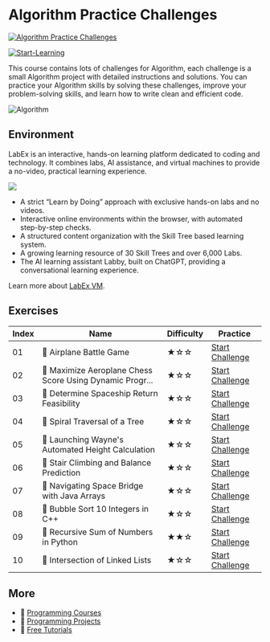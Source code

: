 # Algorithm Practice Challenges

[![Algorithm Practice Challenges](https://cover-creator.appbot.io/algorithm-practice-challenges.png)](https://labex.io/courses/algorithm-practice-challenges)

[![Start-Learning](https://img.shields.io/badge/Start-Learning-whitesmoke?style=for-the-badge)](https://labex.io/courses/algorithm-practice-challenges)

This course contains lots of challenges for Algorithm, each challenge is a small Algorithm project with detailed instructions and solutions. You can practice your Algorithm skills by solving these challenges, improve your problem-solving skills, and learn how to write clean and efficient code.

![Algorithm](https://img.shields.io/badge/Algorithm-whitesmoke?style=for-the-badge&logo=algorithm)


## Environment

LabEx is an interactive, hands-on learning platform dedicated to coding and technology. It combines labs, AI assistance, and virtual machines to provide a no-video, practical learning experience.

![](https://tutorial-screenshot.getvm.io/images/vm-1725247253.png)

- A strict “Learn by Doing” approach with exclusive hands-on labs and no videos.
- Interactive online environments within the browser, with automated step-by-step checks.
- A structured content organization with the Skill Tree based learning system.
- A growing learning resource of 30 Skill Trees and over 6,000 Labs.
- The AI learning assistant Labby, built on ChatGPT, providing a conversational learning experience.

Learn more about [LabEx VM](https://support.labex.io/using-labex/virtual-machine).

## Exercises

|   Index | Name                                                    | Difficulty   | Practice                                                                                                                                      |
|---------|---------------------------------------------------------|--------------|-----------------------------------------------------------------------------------------------------------------------------------------------|
|      01 | 🎯 Airplane Battle Game                                  | ★☆☆          | <a target='_blank' href='https://labex.io/labs/algorithm-airplane-battle-game-271184'>Start Challenge</a>                                     |
|      02 | 🎯 Maximize Aeroplane Chess Score Using Dynamic Progr... | ★☆☆          | <a target='_blank' href='https://labex.io/labs/algorithm-maximize-aeroplane-chess-score-using-dynamic-programming-270317'>Start Challenge</a> |
|      03 | 🎯 Determine Spaceship Return Feasibility                | ★☆☆          | <a target='_blank' href='https://labex.io/labs/algorithm-determine-spaceship-return-feasibility-269015'>Start Challenge</a>                   |
|      04 | 🎯 Spiral Traversal of a Tree                            | ★☆☆          | <a target='_blank' href='https://labex.io/labs/algorithm-spiral-traversal-of-a-tree-264051'>Start Challenge</a>                               |
|      05 | 🎯 Launching Wayne's Automated Height Calculation        | ★☆☆          | <a target='_blank' href='https://labex.io/labs/java-launching-wayne-s-automated-height-calculation-270920'>Start Challenge</a>                |
|      06 | 🎯 Stair Climbing and Balance Prediction                 | ★☆☆          | <a target='_blank' href='https://labex.io/labs/java-stair-climbing-and-balance-prediction-259675'>Start Challenge</a>                         |
|      07 | 🎯 Navigating Space Bridge with Java Arrays              | ★☆☆          | <a target='_blank' href='https://labex.io/labs/java-navigating-space-bridge-with-java-arrays-266729'>Start Challenge</a>                      |
|      08 | 🎯 Bubble Sort 10 Integers in C++                        | ★☆☆          | <a target='_blank' href='https://labex.io/labs/cpp-bubble-sort-10-integers-in-c-298167'>Start Challenge</a>                                   |
|      09 | 🎯 Recursive Sum of Numbers in Python                    | ★★☆          | <a target='_blank' href='https://labex.io/labs/algorithm-recursive-sum-of-numbers-in-python-56338'>Start Challenge</a>                        |
|      10 | 🎯 Intersection of Linked Lists                          | ★☆☆          | <a target='_blank' href='https://labex.io/labs/algorithm-intersection-of-linked-lists-188203'>Start Challenge</a>                             |

## More

- 🔗 [ Programming Courses](https://github.com/labex-labs/awesome-programming-courses)
- 🔗 [ Programming Projects](https://github.com/labex-labs/awesome-programming-projects)
- 🔗 [ Free Tutorials](https://github.com/labex-labs/python-free-tutorials)

